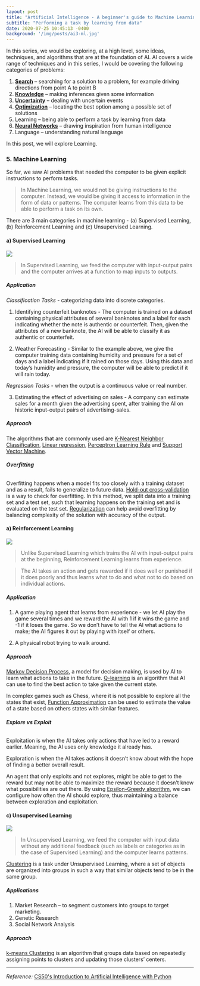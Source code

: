 ```yaml
---
layout: post
title: "Artificial Intelligence - A beginner's guide to Machine Learning"
subtitle: "Performing a task by learning from data"
date: 2020-07-25 10:45:13 -0400
background: '/img/posts/ai3-ml.jpg'
---
```


In this series, we would be exploring, at a high level, some ideas, techniques, and algorithms that are at the foundation of AI. AI covers a wide range of techniques and in this series, I would be covering the following categories of problems:

1.	[**Search**](https://sheia.github.io/2020/07/13/ai1.html) – searching for a solution to a problem, for example driving directions from point A to point B
2.	[**Knowledge**](https://sheia.github.io/2020/07/13/ai1.html) – making inferences given some information
3.	[**Uncertainty**](https://sheia.github.io/2020/07/20/ai2.html) – dealing with uncertain events
4.	[**Optimization**](https://sheia.github.io/2020/07/20/ai2.html) – locating the best option among a possible set of solutions 
5.	Learning – being able to perform a task by learning from data
6.	[**Neural Networks**](https://sheia.github.io/2020/07/30/ai4.html) – drawing inspiration from human intelligence
7.	Language – understanding natural language 

In this post, we will explore Learning.

### 5. Machine Learning

So far, we saw AI problems that needed the computer to be given explicit instructions to perform tasks.> In Machine Learning, we would not be giving instructions to the computer. Instead, we would be giving it access to information in the form of data or patterns. The computer learns from this data to be able to perform a task on its own.There are 3 main categories in machine learning - (a) Supervised Learning, (b) Reinforcement Learning and (c) Unsupervised Learning.#### a) Supervised Learning 
![](/img/posts/ai3-ml-supervised.jpg)
> In Supervised Learning, we feed the computer with input-output pairs and the computer arrives at a function to map inputs to outputs. ##### *Application*

_Classification Tasks_ - categorizing data into discrete categories.

1. Identifying counterfeit banknotes - The computer is trained on a dataset containing physical attributes of several banknotes and a label for each indicating whether the note is authentic or counterfeit. Then, given the attributes of a new banknote, the AI will be able to classify it as authentic or counterfeit.

2. Weather Forecasting - Similar to the example above, we give the computer training data containing humidity and pressure for a set of days and a label indicating if it rained on those days. Using this data and today’s humidity and pressure, the computer will be able to predict if it will rain today.

_Regression Tasks_ - when the output is a continuous value or real number.

3. Estimating the effect of advertising on sales - A company can estimate sales for a month given the advertising spent, after training the AI on historic input-output pairs of advertising-sales.


##### *Approach*

The algorithms that are commonly used are [K-Nearest Neighbor Classification](https://towardsdatascience.com/machine-learning-basics-with-the-k-nearest-neighbors-algorithm-6a6e71d01761), [Linear regression](https://www.geeksforgeeks.org/regression-classification-supervised-machine-learning/), [Perceptron Learning Rule](https://www.simplilearn.com/what-is-perceptron-tutorial) and [Support Vector Machine](https://en.wikipedia.org/wiki/Support_vector_machine). 

###### **Overfitting**
Overfitting happens when a model fits too closely with a training dataset and as a result, fails to generalize to future data. [Hold-out cross-validation](https://medium.com/@eijaz/holdout-vs-cross-validation-in-machine-learning-7637112d3f8f) is a way to check for overfitting. In this method, we split data into a training set and a test set, such that learning happens on the training set and is evaluated on the test set. [Regularization](https://towardsdatascience.com/regularization-in-machine-learning-76441ddcf99a) can help avoid overfitting by balancing complexity of the solution with accuracy of the output.

#### a) Reinforcement Learning 

![](/img/posts/ai3-ml-reinforcement.jpg)

> Unlike Supervised Learning which trains the AI with input-output pairs at the beginning, Reinforcement Learning learns from experience. 

> The AI takes an action and gets rewarded if it does well or punished if it does poorly and thus learns what to do and what not to do based on individual actions.


##### *Application*

1. A game playing agent that learns from experience - we let AI play the game several times and we reward the AI with 1 if it wins the game and -1 if it loses the game. So we don’t have to tell the AI what actions to make; the AI figures it out by playing with itself or others.

2. A physical robot trying to walk around.

##### *Approach*

[Markov Decision Process](https://www.geeksforgeeks.org/markov-decision-process/), a model for decision making, is used by AI to learn what actions to take in the future. [Q-learning](https://towardsdatascience.com/simple-reinforcement-learning-q-learning-fcddc4b6fe56) is an algorithm that AI can use to find the best action to take given the current state.

In complex games such as Chess, where it is not possible to explore all the states that exist, [Function Approximation](https://towardsdatascience.com/function-approximation-in-reinforcement-learning-85a4864d566) can be used to estimate the value of a state based on others states with similar features. 

###### **Explore vs Exploit**
Exploitation is when the AI takes only actions that have led to a reward earlier. Meaning, the AI uses only knowledge it already has.

Exploration is when the AI takes actions it doesn’t know about with the hope of finding a better overall result.

An agent that only exploits and not explores, might be able to get to the reward but may not be able to maximize the reward because it doesn’t know what possibilities are out there. By using [Epsilon-Greedy algorithm](https://www.geeksforgeeks.org/epsilon-greedy-algorithm-in-reinforcement-learning/), we can configure how often the AI should explore, thus maintaining a balance between exploration and exploitation.


#### c) Unsupervised Learning 
![](/img/posts/ai3-ml-unsupervised.jpg)
> In Unsupervised Learning, we feed the computer with input data without any additional feedback (such as labels or categories as in the case of Supervised Learning) and the computer learns patterns.
[Clustering](https://towardsdatascience.com/clustering-unsupervised-learning-788b215b074b) is a task under Unsupervised Learning, where a set of objects are organized into groups in such a way that similar objects tend to be in the same group.
##### *Applications*

1. Market Research – to segment customers into groups to target marketing.
2. Genetic Research
3. Social Network Analysis

##### *Approach*

[k-means Clustering](https://www.analyticssteps.com/blogs/what-k-means-clustering-machine-learning) is an algorithm that groups data based on repeatedly assigning points to clusters and updating those clusters’ centers.

---


*Reference:* [CS50's Introduction to Artificial Intelligence with Python](https://courses.edx.org/courses/course-v1:HarvardX+CS50AI+1T2020/course/)